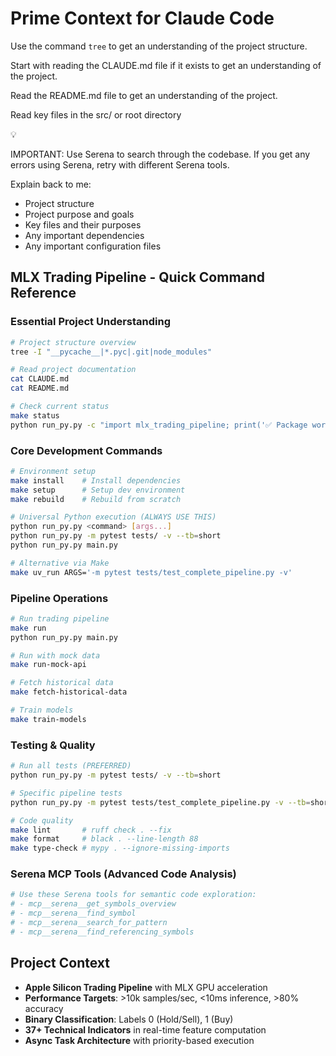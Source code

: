 # Prime Context for Claude Code

Use the command `tree` to get an understanding of the project structure.

Start with reading the CLAUDE.md file if it exists to get an understanding of the project.

Read the README.md file to get an understanding of the project.

Read key files in the src/ or root directory

💡

IMPORTANT: Use Serena to search through the codebase. If you get any errors using Serena, retry with different Serena tools.

Explain back to me:
- Project structure
- Project purpose and goals  
- Key files and their purposes
- Any important dependencies
- Any important configuration files

## MLX Trading Pipeline - Quick Command Reference

### Essential Project Understanding
```bash
# Project structure overview
tree -I "__pycache__|*.pyc|.git|node_modules"

# Read project documentation
cat CLAUDE.md
cat README.md

# Check current status
make status
python run_py.py -c "import mlx_trading_pipeline; print('✅ Package works')"
```

### Core Development Commands
```bash
# Environment setup
make install    # Install dependencies
make setup      # Setup dev environment
make rebuild    # Rebuild from scratch

# Universal Python execution (ALWAYS USE THIS)
python run_py.py <command> [args...]
python run_py.py -m pytest tests/ -v --tb=short
python run_py.py main.py

# Alternative via Make
make uv_run ARGS='-m pytest tests/test_complete_pipeline.py -v'
```

### Pipeline Operations  
```bash
# Run trading pipeline
make run
python run_py.py main.py

# Run with mock data
make run-mock-api

# Fetch historical data
make fetch-historical-data

# Train models
make train-models
```

### Testing & Quality
```bash
# Run all tests (PREFERRED)
python run_py.py -m pytest tests/ -v --tb=short

# Specific pipeline tests
python run_py.py -m pytest tests/test_complete_pipeline.py -v --tb=short

# Code quality
make lint       # ruff check . --fix
make format     # black . --line-length 88
make type-check # mypy . --ignore-missing-imports
```

### Serena MCP Tools (Advanced Code Analysis)
```bash
# Use these Serena tools for semantic code exploration:
# - mcp__serena__get_symbols_overview  
# - mcp__serena__find_symbol
# - mcp__serena__search_for_pattern
# - mcp__serena__find_referencing_symbols
```

## Project Context
- **Apple Silicon Trading Pipeline** with MLX GPU acceleration
- **Performance Targets**: >10k samples/sec, <10ms inference, >80% accuracy
- **Binary Classification**: Labels 0 (Hold/Sell), 1 (Buy)
- **37+ Technical Indicators** in real-time feature computation
- **Async Task Architecture** with priority-based execution